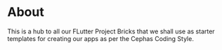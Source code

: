 # About

This is a hub to all our FLutter Project Bricks that we shall use as starter templates for creating our apps as per the Cephas Coding Style.
